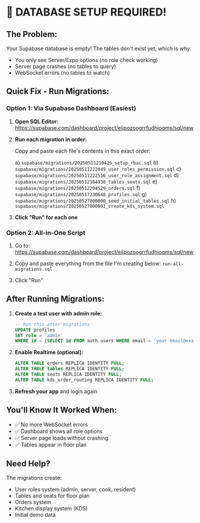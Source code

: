 # 🚨 DATABASE SETUP REQUIRED!

## The Problem:
Your Supabase database is empty! The tables don't exist yet, which is why:
- You only see Server/Expo options (no role check working)
- Server page crashes (no tables to query)
- WebSocket errors (no tables to watch)

## Quick Fix - Run Migrations:

### Option 1: Via Supabase Dashboard (Easiest)

1. **Open SQL Editor:**
   https://supabase.com/dashboard/project/eiipozoogrrfudhjoqms/sql/new

2. **Run each migration in order:**
   
   Copy and paste each file's contents in this exact order:
   
   a) `supabase/migrations/20250511210425_setup_rbac.sql`
   b) `supabase/migrations/20250511222049_user_roles_permission.sql`
   c) `supabase/migrations/20250511222516_user_role_assignment.sql`
   d) `supabase/migrations/20250512164938_tables_seats.sql`
   e) `supabase/migrations/20250512204529_orders.sql`
   f) `supabase/migrations/20250517230648_profiles.sql`
   g) `supabase/migrations/20250527000000_seed_initial_tables.sql`
   h) `supabase/migrations/20250527000001_create_kds_system.sql`

3. **Click "Run" for each one**

### Option 2: All-in-One Script

1. Go to: https://supabase.com/dashboard/project/eiipozoogrrfudhjoqms/sql/new

2. Copy and paste everything from the file I'm creating below:
   `run-all-migrations.sql`

3. Click "Run"

## After Running Migrations:

1. **Create a test user with admin role:**
   ```sql
   -- Run this after migrations
   UPDATE profiles 
   SET role = 'admin' 
   WHERE id = (SELECT id FROM auth.users WHERE email = 'your-email@example.com');
   ```

2. **Enable Realtime (optional):**
   ```sql
   ALTER TABLE orders REPLICA IDENTITY FULL;
   ALTER TABLE tables REPLICA IDENTITY FULL;
   ALTER TABLE seats REPLICA IDENTITY FULL;
   ALTER TABLE kds_order_routing REPLICA IDENTITY FULL;
   ```

3. **Refresh your app** and login again

## You'll Know It Worked When:
- ✅ No more WebSocket errors
- ✅ Dashboard shows all role options
- ✅ Server page loads without crashing
- ✅ Tables appear in floor plan

## Need Help?
The migrations create:
- User roles system (admin, server, cook, resident)
- Tables and seats for floor plan
- Orders system
- Kitchen display system (KDS)
- Initial demo data
